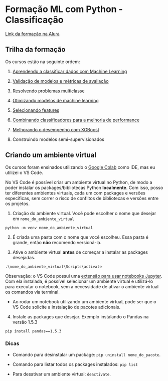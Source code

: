 # Formação ML com Python - Classificação

[Link da formação na Alura](https://cursos.alura.com.br/formacao-machine-learning-python-classificacao)

## Trilha da formação

Os cursos estão na seguinte ordem:

1. [Aprendendo a classificar dados com Machine Learning](/introducao-classificacao/)

2. [Validação de modelos e métricas de avaliação](/validacao-e-metricas/)

3. [Resolvendo problemas multiclasse](/classificacao-multiclasse/)

4. [Otimizando modelos de machine learning](/otimizacao-modelos/)

5. [Selecionando features](/selecao-features/)

6. [Combinando classificadores para a melhoria de performance](/bagging-boosting/)

7. [Melhorando o desempenho com XGBoost](/XGBoost/)

8. Construindo modelos semi-supervisionados

## Criando um ambiente virtual

Os cursos foram ensinados utilizando o [Google Colab](https://colab.research.google.com) como IDE, mas eu utilizei o VS Code.

No VS Code é possível criar um ambiente virtual no Python, de modo a poder instalar os packages/bibliotecas Python **localmente**. Com isso, posso ter diferentes ambientes virtuais, cada um com packages e versões específicas, sem correr o risco de conflitos de bibliotecas e versões entre os projetos.

1. Criação do ambiente virtual. Você pode escolher o nome que desejar em `nome_do_ambiente_virtual`

```
python -m venv nome_do_ambiente_virtual
```

2. É criada uma pasta com o nome que você escolheu. Essa pasta é grande, então **não** recomendo versioná-la.

3. Ative o ambiente virtual **antes** de começar a instalar as packages desejadas.

```
.\nome_do_ambiente_virtual\Scripts\activate
```

Observação: o VS Code possui uma [extensão para usar notebooks Jupyter](https://marketplace.visualstudio.com/items?itemName=ms-toolsai.jupyter). Com ela instalada, é possível selecionar um ambiente virtual e utilizá-lo para executar o notebook, sem a necessidade de ativar o ambiente virtual os comandos via terminal.
- Ao rodar um notebook utilizando um ambiente virtual, pode ser que o VS Code solicite a instalação de pacotes adicionais.

4. Instale as packages que desejar. Exemplo instalando o Pandas na versão 1.5.3

```
pip install pandas==1.5.3
```

### Dicas

- Comando para desinstalar um package: `pip uninstall nome_do_pacote`.

- Comando para listar todos os packages instalados: `pip list`

- Para desativar um ambiente virtual: `deactivate`.